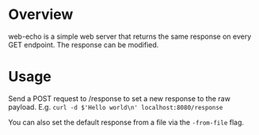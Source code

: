 # Overview

web-echo is a simple web server that returns the same response on every GET endpoint. The response can be modified.

# Usage

Send a POST request to /response to set a new response to the raw payload. E.g. `curl -d $'Hello world\n' localhost:8080/response`

You can also set the default response from a file via the `-from-file` flag.
